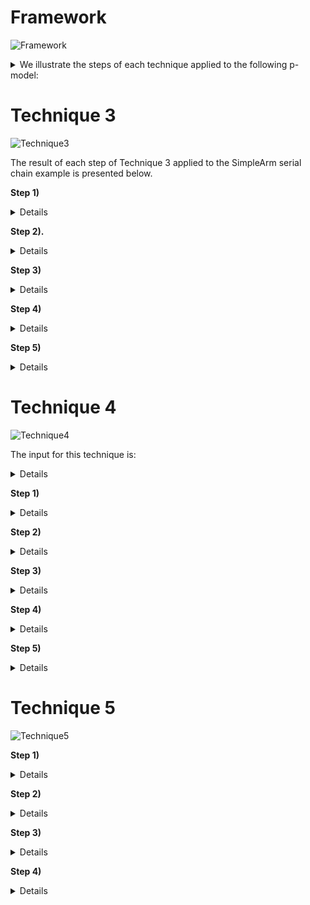# Framework
![Framework](https://github.com/UoY-RoboStar/physmod-physics-engine/assets/42748381/88e645d8-48e2-4ccb-b8ed-9f9be97680bf)

<details closed>
  <summary>We illustrate the steps of each technique applied to the following p-model:</summary>
    
  ![SimpleArmSerial](https://github.com/UoY-RoboStar/physmod-physics-engine/assets/42748381/40aa0e10-6436-444d-aa79-88fe527a29ed)

  ![JointDefs](https://github.com/UoY-RoboStar/physmod-physics-engine/assets/42748381/5f821b1f-1e85-43ef-bb0b-3795664cb316)


</details>

# Technique 3
![Technique3](https://github.com/UoY-RoboStar/physmod-physics-engine/assets/42748381/99aaf650-1751-4d50-a35b-245236da3117)

The result of each step of Technique 3 applied to the SimpleArm serial chain example is presented below.

**Step 1)**
<details closed>
    
  ![calculateFormulation](https://github.com/UoY-RoboStar/physmod-physics-engine/assets/42748381/0a5a6903-476e-4a76-bc28-fcc4995b30fb)

  The result of this step is: formulation = _SKO_

</details>



**Step 2).**
<details closed>

![calculateTopology](https://github.com/UoY-RoboStar/physmod-physics-engine/assets/42748381/a87bfaca-8e16-4e20-a2fe-39f07282f87d)

The output of this step is: Topology = _SerialChain_

</details>

**Step 3)**
<details closed>
  
![assignNumbering](https://github.com/UoY-RoboStar/physmod-physics-engine/assets/42748381/929c841e-26af-44b2-becf-877ae8562476)

![orderPmodel](https://github.com/UoY-RoboStar/physmod-physics-engine/assets/42748381/067685b1-74d6-4202-af9e-869591c98d46)

![getBaseLink](https://github.com/UoY-RoboStar/physmod-physics-engine/assets/42748381/875c923a-064b-45d4-9fd7-877c679a6cb2)

![getChildLinks](https://github.com/UoY-RoboStar/physmod-physics-engine/assets/42748381/c559cc30-e91d-4736-9540-124554900b1c)

The result of this step is: 

![assignNumberingOutput](https://github.com/UoY-RoboStar/physmod-physics-engine/assets/42748381/c223e7a3-7483-46d8-be0c-48992fcd39e0)
</details>

**Step 4)**
<details closed>

The formulation-dependent calculation for the components is as follows:

![linkEquations](https://github.com/UoY-RoboStar/physmod-physics-engine/assets/42748381/5aa0e785-7d58-43d9-a7c6-cb30edc276da)

![jointEquations](https://github.com/UoY-RoboStar/physmod-physics-engine/assets/42748381/cb857dff-7273-4707-ac77-ae491bcb76b7)

<details closed>
<summary>The result of this step is:</summary>

![Gripper](https://github.com/UoY-RoboStar/physmod-physics-engine/assets/42748381/d022dd68-98ed-460e-af54-755f62de2b44)

![IntermediateLink](https://github.com/UoY-RoboStar/physmod-physics-engine/assets/42748381/ecbaacd1-36e8-46ac-a486-b1cf2eab1098)

![BaseLink](https://github.com/UoY-RoboStar/physmod-physics-engine/assets/42748381/9885871d-9d5a-4f6f-846c-342098f88ffe)

![WristJoint](https://github.com/UoY-RoboStar/physmod-physics-engine/assets/42748381/1f3e7529-3fef-4a76-9e6e-6bf8a672bb42)

![ElbowJoint](https://github.com/UoY-RoboStar/physmod-physics-engine/assets/42748381/53df0a07-9ece-4276-9384-fe3ae8064c64)

</details>




</details>

**Step 5)**
<details closed>

The formulation-dependent calculation for the whole system is as follows:

![SystemEquations](https://github.com/UoY-RoboStar/physmod-physics-engine/assets/42748381/b6e45249-8a02-4e80-a488-93adf93540cd)

<details closed>
<summary>The result of this step is:</summary>
  
![pmodel1](https://github.com/UoY-RoboStar/physmod-physics-engine/assets/42748381/ac0551b1-b9ae-4b2b-9d6d-b7b08f8b184b)

![pmodel2](https://github.com/UoY-RoboStar/physmod-physics-engine/assets/42748381/905f693e-83e0-42d9-97b1-d1d83c1a5199)

![Functions](https://github.com/UoY-RoboStar/physmod-physics-engine/assets/42748381/a253b328-da44-4b5d-9c32-92bf37f53c7e)


</details>


</details>

# Technique 4

![Technique4](https://github.com/UoY-RoboStar/physmod-physics-engine/assets/42748381/321c62df-68ad-4902-9366-41bba2c3e1a0)

The input for this technique is:
<details closed>
pmodel = SimpleArm

userChoice = \{($\boldsymbol{\mathbf{\tau}}$, PlatformMapping, ($\boldsymbol{\mathbf{\tau}}$(0) = $\boldsymbol{\mathbf{0}}$, 1), (($\boldsymbol{\mathbf{\theta}}$,Method1, \textit{IBConditions}, 2)\}
</details>

**Step 1)**
<details closed>
  
![resolveMethod](https://github.com/UoY-RoboStar/physmod-physics-engine/assets/42748381/b1a14b17-9287-4276-b151-7efb56ef3480)


<details closed>
<summary>The result of this step is:</summary>
  
choice = \{($\boldsymbol{\mathbf{\tau}}$, PlatformMapping, $\boldsymbol{\mathbf{\tau}}(0) = \boldsymbol{\mathbf{0}}$, 1), ($\boldsymbol{\mathbf{\theta}},Method1$, \textit{IBConditions}, 7), ($\dot{\boldsymbol{\mathbf{\theta}}}$, Euler, $\dot{\boldsymbol{\mathbf{\theta}}}(0) = \boldsymbol{\mathbf{0}}, 6)$, $(\ddot{\boldsymbol{\mathbf{\theta}}}$, Direct Forward Dynamics,  $\ddot{\boldsymbol{\mathbf{\theta}}}(0) = \\boldsymbol{\mathbf{0}}$, 5), ($\boldsymbol{\mathbf{C}}$, Newton-Euler Inverse Dynamics, $\boldsymbol{\mathbf{C}}(\boldsymbol{\mathbf{0}}) = \boldsymbol{\mathbf{0}}$, 3), ($\mathcal{M}$, Composite Body Algorithm, $\mathcal{M}(\boldsymbol{\mathbf{0}}) = \mathcal{M}$, 2), ($\mathcal{M}^{-1}$, Cholesky Algorithm, $\mathcal{M}^{-1}(\boldsymbol{\mathbf{0}}) = \boldsymbol{\mathbf{0}}$, 4)\}

</details>
</details>

**Step 2)**
<details closed>

![updatePModel](https://github.com/UoY-RoboStar/physmod-physics-engine/assets/42748381/d57ea0e7-b3b5-472e-a886-8f0bf584f2e9)

<details closed>
  <summary>The result of this step:</summary>
  
  appends the variable minv to the pmodel. 
  </details>
</details>

**Step 3)**
<details closed>
<details closed>
<summary>The result of this step is:</summary>
  
![appendSolutions_result](https://github.com/UoY-RoboStar/physmod-physics-engine/assets/42748381/a6d292e3-540f-4ecd-9682-d5a818b36be6)

  </details>
</details>

**Step 4)**
<details closed>

  The result of this step is:
<details closed>
  
![appendConstraints_result](https://github.com/UoY-RoboStar/physmod-physics-engine/assets/42748381/19c71f53-2da1-406d-a6fa-53a62d6e47e1)

  </details>
</details>

**Step 5)**
<details closed>
  
<details closed>
<summary>The result of this step is:</summary>

![computeErrors_result](https://github.com/UoY-RoboStar/physmod-physics-engine/assets/42748381/b7f99e80-7c75-4f71-b933-e7ec3d13995d)

  
  </details>
</details>

# Technique 5
![Technique5](https://github.com/UoY-RoboStar/physmod-physics-engine/assets/42748381/251c93e0-ffdf-4b75-a85a-21505bfce027)



**Step 1)**
<details closed>
  
<details closed>
<summary>The result of this step is:</summary>
  
![T5S1_1](https://github.com/UoY-RoboStar/physmod-physics-engine/assets/42748381/0c6cbe77-e00c-4af0-9c4f-e8f4fc4dc171)

![T5S1_2](https://github.com/UoY-RoboStar/physmod-physics-engine/assets/42748381/f19a7981-2fc0-4c27-9295-6c121fc6acc5)

![T5S1_3](https://github.com/UoY-RoboStar/physmod-physics-engine/assets/42748381/de3fb8e5-b22c-4ecd-b45b-b7bbe2fa01d1)

![T5S1_4](https://github.com/UoY-RoboStar/physmod-physics-engine/assets/42748381/42925537-0254-4476-be7c-f2956d18ca8b)


  </details>
</details>

**Step 2)**
<details closed>
  
![initialiseState](https://github.com/UoY-RoboStar/physmod-physics-engine/assets/42748381/603035f5-2fa3-4f6e-aaf4-e8aa52e83696)

<details closed>
<summary>The result of this step is:</summary>

  ![T5S2](https://github.com/UoY-RoboStar/physmod-physics-engine/assets/42748381/dc5fc280-5f9b-4e20-805c-4cf5c1b77dc8)

  </details>
</details>

**Step 3)**
<details closed>

<details closed>
<summary>The result of this step is:</summary>

![T5S3_1](https://github.com/UoY-RoboStar/physmod-physics-engine/assets/42748381/6eef52e7-4607-4f74-9dbc-fc1a338c6d60)

![T5S3_2](https://github.com/UoY-RoboStar/physmod-physics-engine/assets/42748381/03565135-cb8a-46b8-ae96-f4120544aa69)

![T5S3_3](https://github.com/UoY-RoboStar/physmod-physics-engine/assets/42748381/9dcdb428-22f8-4a6b-83bd-24737c9c2c96)

![T5S3_4](https://github.com/UoY-RoboStar/physmod-physics-engine/assets/42748381/b7d050f2-9643-48e2-a25e-c89ac9db56ae)

  </details>
</details>

**Step 4)**
<details closed>

<details closed>
<summary>The result of this step is:</summary>
  
  </details>
</details>
